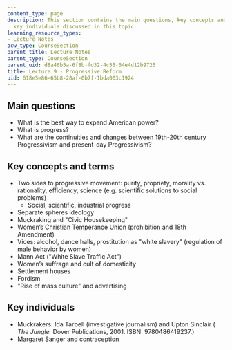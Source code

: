 ```yaml
---
content_type: page
description: This section contains the main questions, key concepts and terms, and
  key individuals discussed in this topic.
learning_resource_types:
- Lecture Notes
ocw_type: CourseSection
parent_title: Lecture Notes
parent_type: CourseSection
parent_uid: d8a46b5a-6f8b-fd32-4c55-64e4d12b9725
title: Lecture 9 - Progressive Reform
uid: 618e5e86-65b8-28af-0b7f-1bda003c1924
---
```


Main questions
--------------

*   What is the best way to expand American power?
*   What is progress?
*   What are the continuities and changes between 19th-20th century Progressivism and present-day Progressivism?

Key concepts and terms
----------------------

*   Two sides to progressive movement: purity, propriety, morality vs. rationality, efficiency, science (e.g. scientific solutions to social problems)  
    *   Social, scientific, industrial progress
*   Separate spheres ideology
*   Muckraking and "Civic Housekeeping"
*   Women’s Christian Temperance Union (prohibition and 18th Amendment)
*   Vices: alcohol, dance halls, prostitution as "white slavery" (regulation of male behavior by women)
*   Mann Act ("White Slave Traffic Act")
*   Women’s suffrage and cult of domesticity
*   Settlement houses
*   Fordism
*   "Rise of mass culture" and advertising

Key individuals
---------------

*   Muckrakers: Ida Tarbell (investigative journalism) and Upton Sinclair ( _The Jungle._ Dover Publications, 2001. ISBN: 9780486419237.)
*   Margaret Sanger and contraception